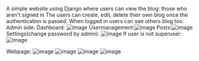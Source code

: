 A simple website using Django where users can view the blog: those who aren't signed in
The users can create, edit, delete their own blog once the authentication is passed. 
When logged in users can see others blog too. 
Admin side: 
Dashboard: ![image](https://github.com/user-attachments/assets/26abbf09-7fed-4abe-a403-81640e72fcf3)
Usermanagement:![image](https://github.com/user-attachments/assets/1de58303-7e7d-4e6b-a178-d81c18b97f37)
Posts:![image](https://github.com/user-attachments/assets/fdaf6a7f-2dd0-49c6-94f6-04f2e8b416f7)
Settings(change password by admin): ![image](https://github.com/user-attachments/assets/c38144b1-7410-41b1-b84f-b48dd1833ea9)
If user is not superuser: ![image](https://github.com/user-attachments/assets/b5bde64c-26db-41d2-9278-047f6012c326)


Webpage:
![image](https://github.com/user-attachments/assets/4f741474-d765-44a4-a5d2-97d418bf2027)
![image](https://github.com/user-attachments/assets/858d76a2-24ce-4916-ab96-7d13be167fd7)
![image](https://github.com/user-attachments/assets/92a5b49e-5abb-4848-9c95-7f3d3048a395)
![image](https://github.com/user-attachments/assets/74a3962a-f0f7-4225-a2a6-6e7b55052f8d)





